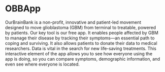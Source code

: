 # OBBApp
OurBrainBank is a non-profit, innovative and patient-led movement designed to move glioblastoma (GBM) from terminal to treatable, powered by patients. Our key tool is our free app. It enables people affected by GBM to manage their disease by tracking their symptoms—an essential path to coping and surviving. It also allows patients to donate their data to medical researchers. Data is vital in the search for new life-saving treatments. This interactive element of the app allows you to see how everyone using the app is doing, so you can compare symptoms, demographic information, and even see where everyone is located. 

